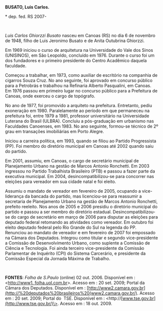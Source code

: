 **BUSATO, Luis Carlos.**

\* dep. fed. RS 2007-

 

*Luis Carlos Ghiorzzi Busato* nasceu em Canoas (RS) no dia 6 de novembro
de 1948, filho de Luis Jeronimo Busato e de Anita Outubrina Ghiorzzi.

Em 1969 iniciou o curso de arquitetura na Universidade do Vale dos Sinos
(UNISINOS), em São Leopoldo, concluído em 1976. Durante o curso foi um
dos fundadores e o primeiro presidente do Centro Acadêmico daquela
faculdade.

Começou a trabalhar, em 1973, como auxiliar de escritório na companhia
de cigarros Souza Cruz. No ano seguinte, foi aprovado em concurso
público para a Petrobrás e trabalhou na Refinaria Alberto Pasqualini, em
Canoas. Em 1976 passou em primeiro lugar no concurso público para a
Prefeitura de Canoas, onde exerceu o cargo de topógrafo.

No ano de 1977, foi promovido a arquiteto na prefeitura. Entretanto,
pediu exoneração em 1980. Paralelamente ao período em que permaneceu na
prefeitura foi, entre 1979 a 1981, professor universitário na
Universidade Luterana do Brasil (ULBRA). Concluiu a pós-graduação em
urbanismo nas Faculdades Canoenses, em 1983. No ano seguinte, formou-se
técnico de 2º grau em transações imobiliárias em Porto Alegre.

Iniciou a carreira política, em 1993, quando se filiou ao Partido
Progressista (PP). Foi membro do diretório municipal em Canoas até 2002
quando saiu do partido.

Em 2001, assumiu, em Canoas, o cargo de secretário municipal de
Planejamento Urbano na gestão de Marcos Antonio Ronchetti. Em 2003
ingressou no Partido Trabalhista Brasileiro (PTB) e passou a fazer parte
da executiva municipal. Em 2004, desincompatibilizou-se para concorrer
nas eleições para vereador em sua cidade natal e foi eleito.

Assumiu o mandato de vereador em fevereiro de 2005, ocupando a
vice-liderança da bancada do partido, mas licenciou-se para reassumir a
secretaria de Planejamento Urbano na gestão de Marcos Antonio Ronchetti,
prefeito reeleito. Nos anos de 2005 e 2006 presidiu o diretório
municipal do partido e passou a ser membro do diretório estadual.
Desincompatibilizou-se do cargo de secretário em março de 2006 para
disputar as eleições para deputado federal retomando as atividades como
vereador. Em outubro foi eleito deputado federal pelo Rio Grande do Sul
na legenda do PP. Renunciou ao mandato de vereador e em fevereiro de
2007 foi empossado na Câmara dos Deputados. Integrou como titular e
segundo vice-presidente a Comissão de Desenvolvimento Urbano, como
suplente a Comissão de Ciência e Tecnologia. Foi ainda terceiro
vice-presidente da Comissão Parlamentar de Inquérito (CPI) do Sistema
Carcerário, e presidente da Comissão Especial da Jornada Máxima de
Trabalho.

 

**FONTES**: *Folha de S.Paulo* (online) 02 out. 2006. Disponível em :
\<[http://www1.
folha.uol.com.br](http://%20on%20line%20www1.%20folha.uol.com.br/folha-arquivos-ur)\>.
Acesso em : 20 set. 2009; Portal da Câmara dos Deputados. Disponível em
:
[http://www2.camara.gov.br](http://%20deputados%20brasileiros%20(www2.camara.gov.br/).
Acesso em : 20 set. 2009; Portal do  TSE. Disponível em :
\<http://[www.tse.gov.br](http://www.tse.gov.br/)\>. Acesso em : 18 out.
2009.

 

 

 

 

 

 

